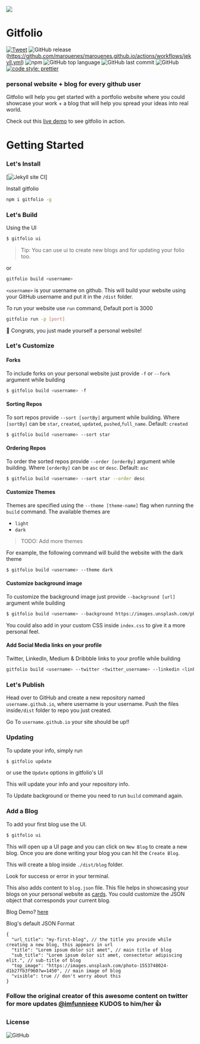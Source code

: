 <img src="https://i.imgur.com/eA6clZr.png">

# Gitfolio 
[![Tweet](https://img.shields.io/twitter/url/https/shields.io.svg?style=social)](https://twitter.com/intent/tweet?text=personal%20website%20and%20a%20blog%20for%20every%20github%20user%20@imfunnieee%20&url=https://github.com/imfunniee/gitfolio) ![GitHub release](https://img.shields.io/github/release/imfunniee/gitfolio.svg?style=popout-square) (https://github.com/marouenes/marouenes.github.io/actions/workflows/jekyll.yml) ![npm](https://img.shields.io/npm/dm/gitfolio.svg?style=popout-square) ![GitHub top language](https://img.shields.io/github/languages/top/imfunniee/gitfolio.svg?style=popout-square) ![GitHub last commit](https://img.shields.io/github/last-commit/imfunniee/gitfolio.svg?style=popout-square) ![GitHub](https://img.shields.io/github/license/imfunniee/gitfolio.svg?style=popout-square) [![code style: prettier](https://img.shields.io/badge/code_style-prettier-ff69b4.svg?style=flat-square)](https://github.com/prettier/prettier)

### personal website + blog for every github user

Gitfolio will help you get started with a portfolio website where you could showcase your work + a blog that will help you spread your ideas into real world.

Check out this [live demo](https://imfunniee.github.io/gitfolio/) to see gitfolio in action.

# Getting Started

### Let's Install

[![Jekyll site CI](https://github.com/marouenes/marouenes.github.io/actions/workflows/jekyll.yml/badge.svg?branch=master)]

Install gitfolio

```sh
npm i gitfolio -g
```

### Let's Build

Using the UI

```sh
$ gitfolio ui
```

> Tip: You can use ui to create new blogs and for updating your folio too.

or

```sh
gitfolio build <username>
```

`<username>` is your username on github. This will build your website using your GitHub username and put it in the `/dist` folder.

To run your website use `run` command, Default port is 3000

```sh
gitfolio run -p [port]
```

🎉 Congrats, you just made yourself a personal website!

### Let's Customize

#### Forks

To include forks on your personal website just provide `-f` or `--fork` argument while building

```sh
$ gitfolio build <username> -f
```

#### Sorting Repos

To sort repos provide `--sort [sortBy]` argument while building. Where `[sortBy]` can be `star`, `created`, `updated`, `pushed`,`full_name`. Default: `created`

```sh
$ gitfolio build <username> --sort star
```

#### Ordering Repos

To order the sorted repos provide `--order [orderBy]` argument while building. Where `[orderBy]` can be `asc` or `desc`. Default: `asc`

```sh
$ gitfolio build <username> --sort star --order desc
```

#### Customize Themes

Themes are specified using the `--theme [theme-name]` flag when running the `build` command. The available themes are

- `light`
- `dark`

> TODO: Add more themes

For example, the following command will build the website with the dark theme

```sh
$ gitfolio build <username> --theme dark
```

#### Customize background image

To customize the background image just provide `--background [url]` argument while building

```sh
$ gitfolio build <username> --background https://images.unsplash.com/photo-1557277770-baf0ca74f908?w=1634
```

You could also add in your custom CSS inside `index.css` to give it a more personal feel.

#### Add Social Media links on your profile

Twitter, LinkedIn, Medium & Dribbble links to your profile while building

```sh
gitfolio build <username> --twitter <twitter_username> --linkedin <linkedin_username> --medium <medium_username> --dribbble <dribbble_username>
```

### Let's Publish

Head over to GitHub and create a new repository named `username.github.io`, where username is your username. Push the files inside`/dist` folder to repo you just created.

Go To `username.github.io` your site should be up!!

### Updating

To update your info, simply run

```sh
$ gitfolio update
```

or use the `Update` options in gitfolio's UI

This will update your info and your repository info.

To Update background or theme you need to run `build` command again.

### Add a Blog

To add your first blog use the UI.

```sh
$ gitfolio ui
```

This will open up a UI page and you can click on `New Blog` to create a new blog. Once you are done writing your blog you can hit the `Create Blog`.

This will create a blog inside `./dist/blog` folder.

Look for success or error in your terminal.

This also adds content to `blog.json` file. This file helps in showcasing your blogs on your personal website as [cards](https://imfunniee.github.io/gitfolio/#blog_section). You could customize the JSON object that corresponds your current blog.

Blog Demo? [here](https://imfunniee.github.io/gitfolio/blog/my-first-post/)

Blog's default JSON Format

```
{
  "url_title": "my-first-blog", // the title you provide while creating a new blog, this appears in url
  "title": "Lorem ipsum dolor sit amet", // main title of blog
  "sub_title": "Lorem ipsum dolor sit amet, consectetur adipiscing elit.", // sub-title of blog
  "top_image": "https://images.unsplash.com/photo-1553748024-d1b27fb3f960?w=1450", // main image of blog
  "visible": true // don't worry about this
}
```

### Follow the original creator of this awesome content on twitter for more updates [@imfunnieee](https://twitter.com/imfunnieee) KUDOS to him/her :+1:

### License

![GitHub](https://img.shields.io/github/license/imfunniee/gitfolio.svg?style=popout-square)
